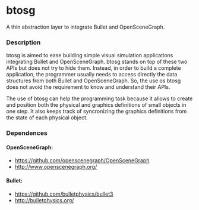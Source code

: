 # btosg
A thin abstraction layer to integrate Bullet and OpenSceneGraph.

### Description
btosg is aimed to ease building simple visual simulation applications integrating Bullet and OpenSceneGraph.
btosg stands on top of these two APIs but does not try to hide them. Instead, in order to build a complete application, the programmer usually needs to access directly the data structures from both Bullet and OpenSceneGraph. So, the use os btosg does not avoid the requirement to know and understand their APIs.

The use of btosg can help the programming task because it allows to create and position both the physical and graphics definitions of small objects in one step. It also keeps track of syncronizing the graphics definitions from the state of each physical object.

### Dependences
#### OpenSceneGraph: 
* https://github.com/openscenegraph/OpenSceneGraph 
* http://www.openscenegraph.org/
#### Bullet:
* https://github.com/bulletphysics/bullet3 
* http://bulletphysics.org/
